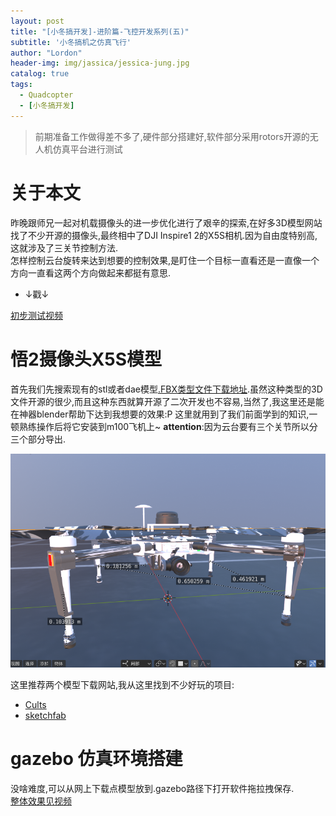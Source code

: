 ```yaml
---
layout: post
title: "[小冬搞开发]-进阶篇-飞控开发系列(五)"
subtitle: '小冬搞机之仿真飞行'
author: "Lordon"
header-img: img/jassica/jessica-jung.jpg
catalog: true
tags:
  - Quadcopter
  - [小冬搞开发]
---
```



> 前期准备工作做得差不多了,硬件部分搭建好,软件部分采用rotors开源的无人机仿真平台进行测试

# 关于本文
昨晚跟师兄一起对机载摄像头的进一步优化进行了艰辛的探索,在好多3D模型网站找了不少开源的摄像头,最终相中了DJI Inspire1 2的X5S相机.因为自由度特别高,这就涉及了三关节控制方法.<br>
怎样控制云台旋转来达到想要的控制效果,是盯住一个目标一直看还是一直像一个方向一直看这两个方向做起来都挺有意思.<br>

- ↓戳↓

[初步测试视频](https://youtu.be/c7qvT9iQhx8)

# 悟2摄像头X5S模型
首先我们先搜索现有的stl或者dae模型[.FBX类型文件下载地址](https://sketchfab.com/3d-models/dji-inspire-2-with-zenmuse-x5s-3979efe28b3a4221bdd462638582d0a6).虽然这种类型的3D文件开源的很少,而且这种东西就算开源了二次开发也不容易,当然了,我这里还是能在神器blender帮助下达到我想要的效果:P
这里就用到了我们前面学到的知识,一顿熟练操作后将它安装到m100飞机上~
**attention**:因为云台要有三个关节所以分三个部分导出.

<img src="/img/200223image/withx5s.png">

这里推荐两个模型下载网站,我从这里找到不少好玩的项目:<br>
- [Cults](https://cults3d.com/en/search?utf8=%E2%9C%93&q=dji)
- [sketchfab](https://sketchfab.com/feed)

# gazebo 仿真环境搭建
没啥难度,可以从网上下载点模型放到.gazebo路径下打开软件拖拉拽保存.
<br>
[整体效果见视频](https://youtu.be/7vIM15fYBzw)
















<!-- 
# m100 参数

<center>
悬停精度 垂直：0.5m 水平：2.5m <br />
俯仰轴：300°/s，航向轴：150°/s<br />
升降速度 max 5m/s<br />
轴距 650mm<br />
最大俯仰角度：35°<br />


扩展架重量：45g<br />
ZENMUSE X3一体式云台相机重量：247g<br />
重量（含TB47D电池）：2355g<br />

</center>

----


## 写在前面:

**笔者个人电脑配置:**

github所给模型/meshes多为`.dae`、`.obj`+`.mtl`或者`.stl`文件<br>

<center> 「SDF和URDF的区别」</center>

1-[solidwork2017链接教程](https://mp.weixin.qq.com/s/iHwBFrFamsjsMIuoYZffnA)，感谢佳林的baiduyun会员

<img src="/img/200223image/ship.jpg"> 
 -->


